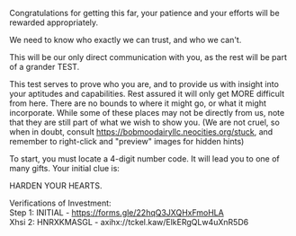 Congratulations for getting this far, your patience and your efforts will be rewarded appropriately.

We need to know who exactly we can trust, and who we can't. 

This will be our only direct communication with you, as the rest will be part of a grander TEST. 

This test serves to prove who you are, and to provide us with insight into your aptitudes and capabilities. Rest assured it will only get MORE difficult from here. There are no bounds to where it might go, or what it might incorporate. While some of these places may not be directly from us, note that they are still part of what we wish to show you. (We are not cruel, so when in doubt, consult https://bobmoodairyllc.neocities.org/stuck, and remember to right-click and "preview" images for hidden hints)

To start, you must locate a 4-digit number code. It will lead you to one of many gifts. Your initial clue is:

HARDEN YOUR HEARTS.

Verifications of Investment:<br>
Step 1: INITIAL - https://forms.gle/22hqQ3JXQHxFmoHLA<br>
Xhsi 2: HNRXKMASGL - axihx://tckel.kaw/ElkERgQLw4uXnR5D6
